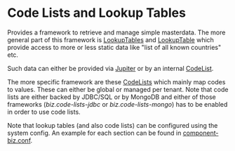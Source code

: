 # Code Lists and Lookup Tables

Provides a framework to retrieve and manage simple masterdata. The more general part of this framework
is [LookupTables](LookupTables.java) and [LookupTable](LookupTable.java)
which provide access to more or less static data like "list of all known countries" etc.

Such data can either be provided via [Jupiter](https://github.com/scireum/jupiter) or by an
internal [CodeList](CodeLists.java).

The more specific framework are these [CodeLists](CodeLists.java) which mainly map codes to values. These can either be
global or managed per tenant. Note that code lists are either backed by JDBC/SQL or by MongoDB and either of those
frameworks (*biz.code-lists-jdbc* or *biz.code-lists-mongo*) has to be enabled in order to use code lists.

Note that lookup tables (and also code lists) can be configured using the system config. An example for each section can
be found in [component-biz.conf](../../../../resources/component-biz.conf).
